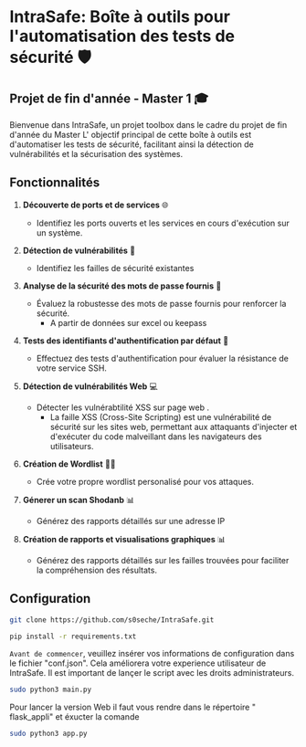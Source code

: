 # IntraSafe: Boîte à outils pour l'automatisation des tests de sécurité 🛡️

## Projet de fin d'année - Master 1 🎓

Bienvenue dans IntraSafe, un projet toolbox dans le cadre du projet de fin d'année du Master 
L' objectif principal de cette boîte à outils est d'automatiser les tests de sécurité, facilitant ainsi la détection de vulnérabilités et la sécurisation des systèmes.

## Fonctionnalités

1. **Découverte de ports et de services** 🌐
   - Identifiez les ports ouverts et les services en cours d'exécution sur un système.

2. **Détection de vulnérabilités** 🚨
    - Identifiez les failles de sécurité existantes 
    
3. **Analyse de la sécurité des mots de passe fournis** 🔐
   - Évaluez la robustesse des mots de passe fournis pour renforcer la sécurité. 
        - A partir de données sur excel ou keepass

4. **Tests des identifiants  d'authentification par défaut** 🤖
   - Effectuez des tests d'authentification pour évaluer la résistance de votre service SSH.

5. **Détection de vulnérabilités Web** 💻
   - Détecter les vulnérabtilité XSS sur page web .
        - La faille XSS (Cross-Site Scripting) est une vulnérabilité de sécurité sur les sites web, permettant aux attaquants d'injecter et d'exécuter du code malveillant dans les navigateurs des utilisateurs.

6. **Création de Wordlist** 🕵️‍♂️
   - Crée votre propre wordlist personalisé pour vos attaques.

7. **Génerer un scan Shodanb** 📊
   - Générez des rapports détaillés sur une adresse IP

8. **Création de rapports et visualisations graphiques** 📊
   - Générez des rapports détaillés sur les failles trouvées pour faciliter la compréhension des résultats.

## Configuration

```bash
git clone https://github.com/s0seche/IntraSafe.git
```
```bash
pip install -r requirements.txt
```

`Avant de commencer`, veuillez insérer vos informations de configuration dans le fichier "conf.json". Cela améliorera votre experience utilisateur de IntraSafe. Il est important de lançer le script avec les droits administrateurs.

```bash
sudo python3 main.py
```
Pour lancer la version Web il faut vous rendre dans le répertoire " flask_appli" et éxucter la comande
```bash
sudo python3 app.py
```

